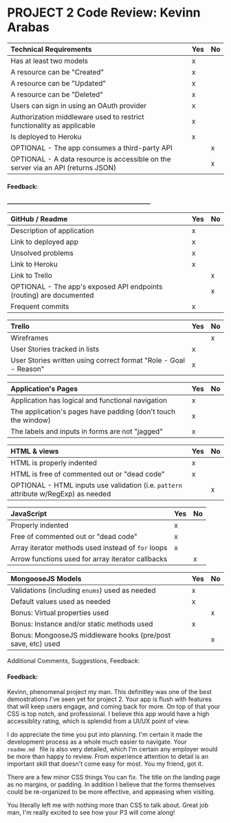 # PROJECT 2 Code Review: Kevinn Arabas

Technical Requirements         | Yes | No |
:--                            |:--  |:-- |
Has at least two models        |  x   |    |
A resource can be "Created"  |  x   |    |
A resource can be "Updated"  |  x   |    |
A resource can be "Deleted"  |  x   |    |
Users can sign in using an OAuth provider  |  x   |    |
Authorization middleware used to restrict functionality as applicable |  x   |    |
Is deployed to Heroku          |  x   |    |
OPTIONAL - The app consumes a third-party API |     |  x  |
OPTIONAL - A data resource is accessible on the server via an API (returns JSON)   |     |  x  |

#### Feedback:  _____________________________________________________<br>__________________________________________________________________<br>_______________________________________________________________

GitHub / Readme                                 | Yes | No |
:--                                    |:--  |:-- |
Description of application |  x   |    |
Link to deployed app | x |  |
Unsolved problems                      |  x   |    |
Link to Heroku                         |  x   |    |
Link to Trello                         |     |  x  |
OPTIONAL - The app's exposed API endpoints (routing) are documented   |     |  x  |
Frequent commits      |  x   |    |

Trello                                 | Yes | No |
:--                                    | :-- |:-- |
Wireframes                             |     |  x  |
User Stories tracked in lists  |  x   |    |
User Stories written using correct format "Role - Goal - Reason"  |  x   |    |

Application's Pages                           | Yes |  No |
:-- | :-- | :-- |
Application has logical and functional navigation |x | |
The application's pages have padding (don't touch the window) |x | |
The labels and inputs in forms are not "jagged" |x | |

HTML & views                       | Yes |  No |
:-- | :-- | :-- |
HTML is properly indented                     |  x   |     |
HTML is free of commented out or "dead code"  |  x   |     |
OPTIONAL - HTML inputs use validation (i.e. `pattern` attribute w/RegExp) as needed                 |     |  x   |


JavaScript                    | Yes |  No |
:-- | :-- | :-- |
Properly indented                   |  x   |     |
Free of commented out or "dead code"  |  x   |     |
Array iterator methods used instead of `for` loops |x | |
Arrow functions used for array iterator callbacks | |x |

MongooseJS Models                    | Yes |  No |
:-- | :-- | :-- |
Validations (including `enums`) used as needed  |  x   |     |
Default values used as needed  |  x   |     |
Bonus: Virtual properties used  |     |  x   |
Bonus: Instance and/or static methods used |x | |
Bonus: MongooseJS middleware hooks (pre/post save, etc) used | | x |


Additional Comments, Suggestions, Feedback:

#### Feedback:  

Kevinn, phenomenal project my man. This definitley was one of the best demostrations I've seen yet for project 2. Your app is flush with features that will keep users engage, and coming back for more. On top of that your CSS is top notch, and professional. I believe this app would have a high accessiblity rating, which is splendid from a UI/UX point of view. 

I do appreciate the time you put into planning. I'm certain it made the development process as a whole much easier to navigate. Your <code> readme.md </code> file is also very detailed, which I'm certain any employer would be more than happy to review. From experience attention to detail is an important skill that doesn't come easy for most. You my friend, got it. 

There are a few minor CSS things You can fix. The title on the landing page as no margins, or padding. In addition I believe that the forms themselves could be re-organized to be more effective, and appeasing when visiting. 

You literally left me with nothing more than CSS to talk about. Great job man, I'm really excited to see how your P3 will come along!

